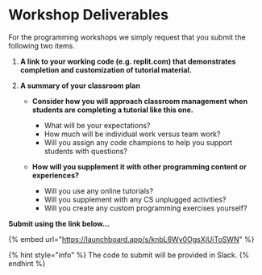 # Workshop Deliverables

For the programming workshops we simply request that you submit the following two items.

1. **A link to your working code \(e.g. replit.com\) that demonstrates completion and customization of tutorial material.**
2. **A summary of your classroom plan**

   * **Consider how you will approach classroom management when students are completing a tutorial like this one.** 
     * What will be your expectations? 
     * How much will be individual work versus team work?
     * Will you assign any code champions to help you support students with questions?

 

   * **How will you supplement it with other programming content or experiences?**
     * Will you use any online tutorials?
     * Will you supplement with any CS unplugged activities?
     * Will you create any custom programming exercises yourself?

**Submit using the link below...**

{% embed url="https://launchboard.app/s/knbL6Wy0OgsXjUiToSWN" %}

{% hint style="info" %}
The code to submit will be provided in Slack.
{% endhint %}

